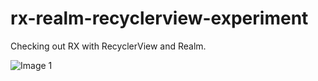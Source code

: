 # rx-realm-recyclerview-experiment
Checking out RX with RecyclerView and Realm.

![Image 1](https://dl.dropboxusercontent.com/u/4363931/github-rx-realm-recyclerview-experiment.PNG)

